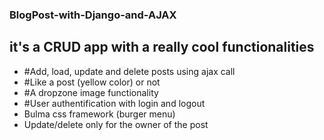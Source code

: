 ### BlogPost-with-Django-and-AJAX

## it's a CRUD app with a really cool functionalities

- #Add, load, update and delete posts using ajax call 
- #Like a post (yellow color) or not 
- #A dropzone image functionality 
- #User authentification with login and logout
- Bulma css framework (burger menu)
- Update/delete only for the owner of the post

